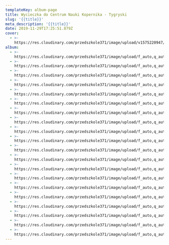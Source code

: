 ```yaml
---
templateKey: album-page
title: Wycieczka do Centrum Nauki Kopernika - Tygryski
slug: '{{title}}'
meta_description: '{{title}}'
date: 2019-11-29T17:25:51.879Z
cover: 
  - >-
    https://res.cloudinary.com/przedszkole371/image/upload/v1575220947/Albumy%20zdj%C4%99%C4%87/2019/Wycieczka%20do%20centrum%20Nauki%20Kopernika/jubjzguz8ck45lpktxwu.jpg
album:
  - >-
    https://res.cloudinary.com/przedszkole371/image/upload/f_auto,q_auto/c_fill,w_1200/v1575221502/Albumy%20zdj%C4%99%C4%87/2019/kopernik/bn9gbbuza0q9ho36xnfi.jpg
  - >-
    https://res.cloudinary.com/przedszkole371/image/upload/f_auto,q_auto/c_fill,w_1200/v1575221501/Albumy%20zdj%C4%99%C4%87/2019/kopernik/nebcmlgmxn3dzhtnwne7.jpg
  - >-
    https://res.cloudinary.com/przedszkole371/image/upload/f_auto,q_auto/c_fill,w_1200/v1575221501/Albumy%20zdj%C4%99%C4%87/2019/kopernik/ksxbikpcffsurniep0y2.jpg
  - >-
    https://res.cloudinary.com/przedszkole371/image/upload/f_auto,q_auto/c_fill,w_1200/v1575221501/Albumy%20zdj%C4%99%C4%87/2019/kopernik/says7pxbgcjkuxmkia8c.jpg
  - >-
    https://res.cloudinary.com/przedszkole371/image/upload/f_auto,q_auto/c_fill,w_1200/v1575221501/Albumy%20zdj%C4%99%C4%87/2019/kopernik/abro2blolruokssy78d9.jpg
  - >-
    https://res.cloudinary.com/przedszkole371/image/upload/f_auto,q_auto/c_fill,w_1200/v1575221501/Albumy%20zdj%C4%99%C4%87/2019/kopernik/dp5ryf1suolvtari5uyl.jpg
  - >-
    https://res.cloudinary.com/przedszkole371/image/upload/f_auto,q_auto/c_fill,w_1200/v1575221500/Albumy%20zdj%C4%99%C4%87/2019/kopernik/qu53yt5oj1ltltiwbtpr.jpg
  - >-
    https://res.cloudinary.com/przedszkole371/image/upload/f_auto,q_auto/c_fill,w_1200/v1575221500/Albumy%20zdj%C4%99%C4%87/2019/kopernik/shtumpfthdhvdchr7483.jpg
  - >-
    https://res.cloudinary.com/przedszkole371/image/upload/f_auto,q_auto/c_fill,w_1200/v1575221500/Albumy%20zdj%C4%99%C4%87/2019/kopernik/xdo6fmx9w4vtboqqfhib.jpg
  - >-
    https://res.cloudinary.com/przedszkole371/image/upload/f_auto,q_auto/c_fill,w_1200/v1575221500/Albumy%20zdj%C4%99%C4%87/2019/kopernik/bihos1zeoze2dhdvw19k.jpg
  - >-
    https://res.cloudinary.com/przedszkole371/image/upload/f_auto,q_auto/c_fill,w_1200/v1575221500/Albumy%20zdj%C4%99%C4%87/2019/kopernik/p4ojle9hirlup9anu6bt.jpg
  - >-
    https://res.cloudinary.com/przedszkole371/image/upload/f_auto,q_auto/c_fill,w_1200/v1575221499/Albumy%20zdj%C4%99%C4%87/2019/kopernik/tfezlmdfsvp4cf6lymen.jpg
  - >-
    https://res.cloudinary.com/przedszkole371/image/upload/f_auto,q_auto/c_fill,w_1200/v1575221499/Albumy%20zdj%C4%99%C4%87/2019/kopernik/lrcfvbp9baga0oip7xwv.jpg
  - >-
    https://res.cloudinary.com/przedszkole371/image/upload/f_auto,q_auto/c_fill,w_1200/v1575221499/Albumy%20zdj%C4%99%C4%87/2019/kopernik/wnhmvd5lxhkt9oeza3yi.jpg
  - >-
    https://res.cloudinary.com/przedszkole371/image/upload/f_auto,q_auto/c_fill,w_1200/v1575221499/Albumy%20zdj%C4%99%C4%87/2019/kopernik/axtwmvlmkkdvuw60tpde.jpg
  - >-
    https://res.cloudinary.com/przedszkole371/image/upload/f_auto,q_auto/c_fill,w_1200/v1575221499/Albumy%20zdj%C4%99%C4%87/2019/kopernik/sftcro4sskwwxhfbkqsv.jpg
  - >-
    https://res.cloudinary.com/przedszkole371/image/upload/f_auto,q_auto/c_fill,w_1200/v1575221499/Albumy%20zdj%C4%99%C4%87/2019/kopernik/nhqeqvd3lfw68qoghgzq.jpg
  - >-
    https://res.cloudinary.com/przedszkole371/image/upload/f_auto,q_auto/c_fill,w_1200/v1575221499/Albumy%20zdj%C4%99%C4%87/2019/kopernik/xnadjgsxxt1vsve0ndlh.jpg
  - >-
    https://res.cloudinary.com/przedszkole371/image/upload/f_auto,q_auto/c_fill,w_1200/v1575221499/Albumy%20zdj%C4%99%C4%87/2019/kopernik/drvdzq1vton5fb3h9r9a.jpg
  - >-
    https://res.cloudinary.com/przedszkole371/image/upload/f_auto,q_auto/c_fill,w_1200/v1575221499/Albumy%20zdj%C4%99%C4%87/2019/kopernik/odh9uvcjg56uvgavbrlx.jpg
---
```


